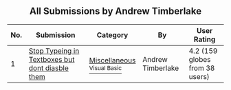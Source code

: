 ﻿<div align="center">

## All Submissions by Andrew Timberlake

</div>

No.  | Submission | Category | By   | User Rating
---- | ---------- | -------- | ---- | -----------
1 | [Stop Typeing in Textboxes but dont diasble them<br />](https://github.com/Planet-Source-Code/andrew-timberlake-stop-typeing-in-textboxes-but-dont-diasble-them__1-959) | [Miscellaneous<br /><sup>Visual Basic</sup>](../ByCategory/miscellaneous__1-1.md) | Andrew Timberlake | 4.2 (159 globes from 38 users)
